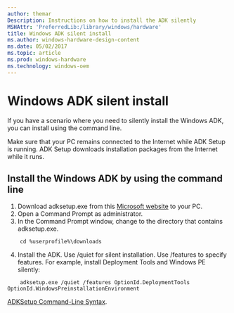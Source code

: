 ```yaml
---
author: themar
Description: Instructions on how to install the ADK silently
MSHAttr: 'PreferredLib:/library/windows/hardware'
title: Windows ADK silent install
ms.author: windows-hardware-design-content
ms.date: 05/02/2017
ms.topic: article
ms.prod: windows-hardware
ms.technology: windows-oem
---
```


# Windows ADK silent install

If you have a scenario where you need to silently install the Windows ADK, you can install using the command line.

Make sure that your PC remains connected to the Internet while ADK Setup is running. ADK Setup downloads installation packages from the Internet while it runs. 

## Install the Windows ADK by using the command line
1. Download adksetup.exe from this [Microsoft website](https://developer.microsoft.com/en-us/windows/hardware/windows-assessment-deployment-kit) to your PC.
2. Open a Command Prompt as administrator.
3. In the Command Prompt window, change to the directory that contains adksetup.exe.

        
```
    cd %userprofile%\downloads
```

4. Install the ADK. Use /quiet for silent installation. Use /features to specify features. For example, install Deployment Tools and Windows PE silently:


```
    adksetup.exe /quiet /features OptionId.DeploymentTools OptionId.WindowsPreinstallationEnvironment
```

[ADKSetup Command-Line Syntax](https://technet.microsoft.com/en-us/library/dn621910.aspx).